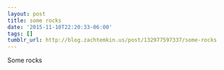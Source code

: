 ```yaml
---
layout: post
title: some rocks
date: '2015-11-10T22:20:33-06:00'
tags: []
tumblr_url: http://blog.zachtemkin.us/post/132977597337/some-rocks
---
```

Some rocks
